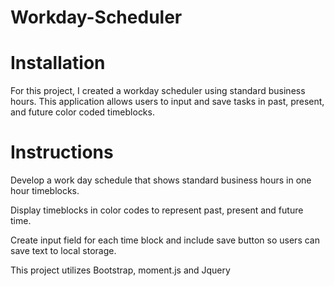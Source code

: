 # Workday-Scheduler

# Installation 

For this project, I created a workday scheduler using standard business hours. This application allows users to input and save tasks in past, present, and future 
color coded timeblocks.

# Instructions

Develop a work day schedule that shows standard business hours in one hour timeblocks.

Display timeblocks in color codes to represent past, present and future time.

Create input field for each time block and include save button so users can save text to local storage.

This project utilizes Bootstrap, moment.js and Jquery



